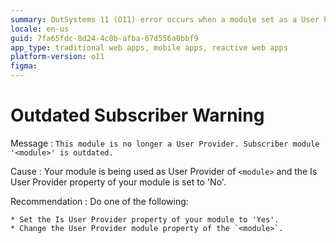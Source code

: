 ```yaml
---
summary: OutSystems 11 (O11) error occurs when a module set as a User Provider is incorrectly configured, requiring adjustment of the Is User Provider property.
locale: en-us
guid: 7fa65fdc-8d24-4c0b-afba-67d556a0bbf9
app_type: traditional web apps, mobile apps, reactive web apps
platform-version: o11
figma:
---
```


# Outdated Subscriber Warning

Message
:   `This module is no longer a User Provider. Subscriber module '<module>' is outdated.`

Cause
:   Your module is being used as User Provider of `<module>` and the Is User Provider property of your module is set to 'No'.

Recommendation
:   Do one of the following:

    * Set the Is User Provider property of your module to 'Yes'.
    * Change the User Provider module property of the `<module>`.
